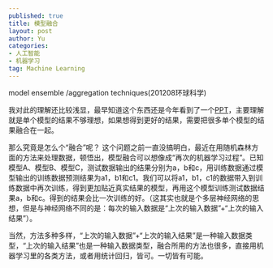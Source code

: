 ```yaml
--- 
published: true
title: 模型融合
layout: post
author: Yu
categories:
- 人工智能
- 机器学习
tag: Machine Learning
---
```

model ensemble /aggregation techniques(201208环球科学)

我对此的理解还比较浅显，最早知道这个东西还是今年看到了一个[PPT](http://www.slideshare.net/xlvector/how-to-do-model-ensemble "how to do model ensemble")，主要理解就是单个模型的结果不够理想，如果想得到更好的结果，需要把很多单个模型的结果融合在一起。

那么究竟是怎么个“融合”呢？ 这个问题之前一直没搞明白，最近在用随机森林方面的方法来处理数据，顿悟出，模型融合可以想像成“再次的机器学习过程”。已知模型A、模型B、模型C，测试数据输出的结果分别为a，b和c，用训练数据通过模型输出的训练数据预测结果为a1，b1和c1。我们可以将a1，b1，c1的数据带入到训练数据中再次训练，得到更加贴近真实结果的模型，再用这个模型训练测试数据结果a，b和c。得到的结果会比一次训练的好。（这其实也就是个多层神经网络的思想，但是与神经网络不同的是：每次的输入数据是“上次的输入数据”+“上次的输入结果”）。

当然，方法多种多样，“上次的输入数据”+“上次的输入结果”是一种输入数据类型，“上次的输入结果”也是一种输入数据类型，融合所用的方法也很多，直接用机器学习里的各类方法，或者用统计回归，皆可。一切皆有可能。

